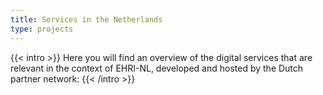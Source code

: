 ```yaml
---
title: Services in the Netherlands
type: projects
---
```


{{< intro >}}
Here you will find an overview of the digital services that are relevant in the context of EHRI-NL, developed and hosted by the Dutch partner network:
{{< /intro >}}

